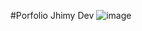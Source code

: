 #Porfolio Jhimy Dev
![image](https://github.com/jying08/PorfolioJhimyDev/assets/164220582/af27c27b-ef5d-4d50-bb90-df42139a50cf)
